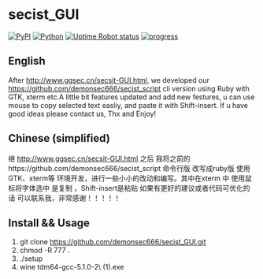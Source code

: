# secist_GUI
[![PyPI](https://img.shields.io/pypi/dd/Django.svg)]()  [![Python](https://img.shields.io/badge/Ruby%20-2.4.1-brightgreen.svg)]() [![Uptime Robot status](https://img.shields.io/uptimerobot/status/m778918918-3e92c097147760ee39d02d36.svg)]()   [![progress](http://progressed.io/bar/1?title=progress)]()

## English
After http://www.ggsec.cn/secsit-GUI.html, we developed our https://github.com/demonsec666/secist_script cli version using Ruby with GTK, xterm etc.A little bit features updated and add new festures, u can use mouse to copy selected text easliy, and paste it with Shift-insert.
If u have good ideas please contact us, Thx and Enjoy!
## Chinese (simplified) 
继 http://www.ggsec.cn/secsit-GUI.html 之后 我将之前的https://github.com/demonsec666/secist_script 命令行版 改写成ruby版 使用GTK、xterm等 环境开发，进行一些小小的改动和编写。其中在xterm 中 使用鼠标将字体选中 是复制 ，Shift-insert是粘贴
如果有更好的建议或者代码可优化的话 可以联系我，非常感谢！！！！！



## Install && Usage
1. git clone https://github.com/demonsec666/secist_GUI.git
2. chmod -R 777 .
3. ./setup
4. wine tdm64-gcc-5.1.0-2\ \(1\).exe 
